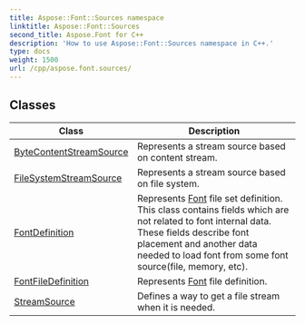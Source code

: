 ```yaml
---
title: Aspose::Font::Sources namespace
linktitle: Aspose::Font::Sources
second_title: Aspose.Font for C++
description: 'How to use Aspose::Font::Sources namespace in C++.'
type: docs
weight: 1500
url: /cpp/aspose.font.sources/
---
```




## Classes

| Class | Description |
| --- | --- |
| [ByteContentStreamSource](./bytecontentstreamsource/) | Represents a stream source based on content stream. |
| [FileSystemStreamSource](./filesystemstreamsource/) | Represents a stream source based on file system. |
| [FontDefinition](./fontdefinition/) | Represents [Font](../aspose.font/font/) file set definition. This class contains fields which are not related to font internal data. These fields describe font placement and another data needed to load font from some font source(file, memory, etc). |
| [FontFileDefinition](./fontfiledefinition/) | Represents [Font](../aspose.font/font/) file definition. |
| [StreamSource](./streamsource/) | Defines a way to get a file stream when it is needed. |

